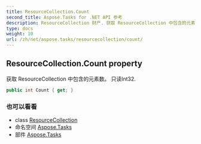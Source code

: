 ```yaml
---
title: ResourceCollection.Count
second_title: Aspose.Tasks for .NET API 参考
description: ResourceCollection 财产. 获取 ResourceCollection 中包含的元素数 只读Int32.
type: docs
weight: 10
url: /zh/net/aspose.tasks/resourcecollection/count/
---
```

## ResourceCollection.Count property

获取 ResourceCollection 中包含的元素数。 只读Int32.

```csharp
public int Count { get; }
```

### 也可以看看

* class [ResourceCollection](../)
* 命名空间 [Aspose.Tasks](../../resourcecollection/)
* 部件 [Aspose.Tasks](../../../)


